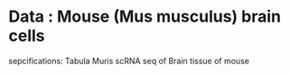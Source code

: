 

# Data : Mouse (Mus musculus) brain cells

sepcifications: Tabula Muris 
                scRNA seq of Brain tissue of mouse
